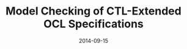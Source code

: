 ---
abstract: ''
authors:
- Robert Bill
- Sebastian Gabmeyer
- Petra Kaufmann
- Martina Seidl
date: '2014-09-15'
featured: false
links:
- name: Publik
  url: https://publik.tuwien.ac.at/showentry.php?ID=233360&lang=2
publication: 'Talk: International Conference on Software Language Engineering (SLE),
  Västeraas; 09-15-2014 - 09-16-2014; in: "Proceedings of the 7th International Conference
  on Software Language Engineering (SLE)", Springer, 8706 of Lecture Notes in Computer
  Science (2014), ISBN: 978-3-319-11244-2; 221 - 240'
publication_types:
- '1'
publishDate: '2014-09-15'
title: Model Checking of CTL-Extended OCL Specifications
url_pdf: http://link.springer.com/chapter/10.1007%2F978-3-319-11245-9_13
---